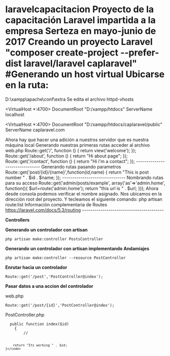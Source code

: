 # laravelcapacitacion Proyecto de la capacitación Laravel impartida a la empresa Serteza en mayo-junio de 2017 Creando un proyecto Laravel "composer create-project --prefer-dist laravel/laravel caplaravel" #Generando un host virtual Ubicarse en la ruta:
D:\xampp\apache\conf\extra Se edita el archivo httpd-vhosts



<VirtualHost *:4700>
    DocumentRoot "D:/xampp/htdocs" ServerName localhost
</VirtualHost>

<VirtualHost *:4700>
    DocumentRoot "D:/xampp/htdocs/caplaravel/public" ServerName caplaravel.com
</VirtualHost>

Ahora hay que hacer una adición a nuestros servidor que es nuestra máquina local Generando nuestras primeras rutas acceder al archivo web.php Route::get('/', function () { return view('welcome'); }); Route::get('/about', function () { return "Hi about
page"; }); Route::get('/contact', function () { return "Hi i'm a contact"; }); ------------------------------- Generando rutas pasando parametros Route::get('post/{id}/{name}',function($id,$name) { return "This is post number " . $id . $name; }); -------------------------------
Nombrando rutas para su acceso Route::get('admin/posts/example', array('as'=>'admin.home', function(){ $url=route('admin.home'); return "this url is " . $url; })); Ahora desde consola podemos verificar el nombre asignado. Nos ubicamos en la dirección
root del proyecto. Y tecleamos el siguiente comando: php artisan route:list Información complementaria de Routes https://laravel.com/docs/5.3/routing ----------------------------------------

<p><strong>Controllers</strong></p>
<p><strong>Generando un controlador con artisan</strong></p>
<code>php artisan make:controller PostsController</code>
<br/>
<p><strong>Generando un controlador con artisan implementando Andamiajes</strong></p>
<code>php artisan make:controller --resource PostController</code>

<p><strong>Enrutar hacia un controlador</strong></p>
<code>Route::get('/post','PostController@index');</code>
<br/>

<p><strong>Pasar datos a una accion del controlador</strong></p>
<p>web.php</p>
<code>Route::get('/post/{id}','PostController@index');</code>

<p>PostController.php</p>
<code>  public function index($id)
    {
        //

        return "Its working " . $id;
    }</code>